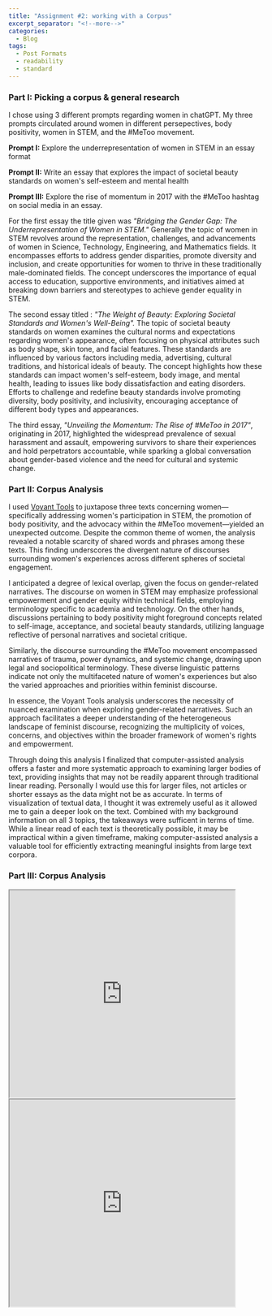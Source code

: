 ```yaml
---
title: "Assignment #2: working with a Corpus"
excerpt_separator: "<!--more-->"
categories:
  - Blog
tags:
  - Post Formats
  - readability
  - standard
---
```


### Part I: Picking a corpus & general research

I chose using 3 different prompts regarding women in chatGPT. My three prompts circulated around women in different persepectives, body positivity, women in STEM, and the #MeToo movement.

**Prompt I:** Explore the underrepresentation of women in STEM in an essay format

**Prompt II:** Write an essay that explores the impact of societal beauty standards on women's self-esteem and mental health

**Prompt III:** Explore the rise of momentum in 2017 with the #MeToo hashtag on social media in an essay.

For the first essay the title given was _"Bridging the Gender Gap: The Underrepresentation of Women in STEM."_ Generally 
the topic of women in STEM revolves around the representation, challenges, and advancements of women in Science, Technology, Engineering, and Mathematics fields. It encompasses efforts to address gender disparities, promote diversity and inclusion, and create opportunities for women to thrive in these traditionally male-dominated fields. The concept underscores the importance of equal access to education, supportive environments, and initiatives aimed at breaking down barriers and stereotypes to achieve gender equality in STEM.

The second essay titled : _"The Weight of Beauty: Exploring Societal Standards and Women's Well-Being"._ The topic of societal beauty standards on women examines the cultural norms and expectations regarding women's appearance, often focusing on physical attributes such as body shape, skin tone, and facial features. These standards are influenced by various factors including media, advertising, cultural traditions, and historical ideals of beauty. The concept highlights how these standards can impact women's self-esteem, body image, and mental health, leading to issues like body dissatisfaction and eating disorders. Efforts to challenge and redefine beauty standards involve promoting diversity, body positivity, and inclusivity, encouraging acceptance of different body types and appearances.

The third essay, _"Unveiling the Momentum: The Rise of #MeToo in 2017"_, originating in 2017, highlighted the widespread prevalence of sexual harassment and assault, empowering survivors to share their experiences and hold perpetrators accountable, while sparking a global conversation about gender-based violence and the need for cultural and systemic change.

### Part II: Corpus Analysis
I used [Voyant Tools](https://voyant-tools.org/) to juxtapose three texts concerning women—specifically addressing women's participation in STEM, the promotion of body positivity, and the advocacy within the #MeToo movement—yielded an unexpected outcome. Despite the common theme of women, the analysis revealed a notable scarcity of shared words and phrases among these texts. This finding underscores the divergent nature of discourses surrounding women's experiences across different spheres of societal engagement.

I anticipated a degree of lexical overlap, given the focus on gender-related narratives. The discourse on women in STEM may emphasize professional empowerment and gender equity within technical fields, employing terminology specific to academia and technology. On the other hands, discussions pertaining to body positivity might foreground concepts related to self-image, acceptance, and societal beauty standards, utilizing language reflective of personal narratives and societal critique.

Similarly, the discourse surrounding the #MeToo movement encompassed narratives of trauma, power dynamics, and systemic change, drawing upon legal and sociopolitical terminology. These diverse linguistic patterns indicate not only the multifaceted nature of women's experiences but also the varied approaches and priorities within feminist discourse.

In essence, the Voyant Tools analysis underscores the necessity of nuanced examination when exploring gender-related narratives. Such an approach facilitates a deeper understanding of the heterogeneous landscape of feminist discourse, recognizing the multiplicity of voices, concerns, and objectives within the broader framework of women's rights and empowerment.

Through doing this analysis I finalized that computer-assisted analysis offers a faster and more systematic approach to examining larger bodies of text, providing insights that may not be readily apparent through traditional linear reading. Personally I would use this for larger files, not articles or shorter essays as the data might not be as accurate. In terms of visualization of textual data, I thought it was extremely useful as it allowed me to gain a deeper look on the text. Combined with my background information on all 3 topics, the takeaways were sufficent in terms of time. While a linear read of each text is theoretically possible, it may be impractical within a given timeframe, making computer-assisted analysis a valuable tool for efficiently extracting meaningful insights from large text corpora.
### Part III: Corpus Analysis

<iframe style='width: 444px; height: 408px;' src='https://voyant-tools.org/?corpus=01884f9c133ee11017abca62325711c3&visible=25&view=Cirrus'></iframe>

<iframe style='width: 444px; height: 408px;' src='https://voyant-tools.org/?corpus=01884f9c133ee11017abca62325711c3&query=Gender&view=Trends'></iframe>

